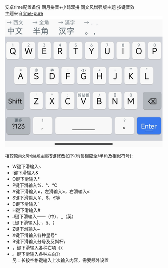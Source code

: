 安卓rime配置备份
朙月拼音+小鹤双拼
同文风增强版主题
按键音效  
主题来自[rime-pure](https://github.com/SivanLaai/rime-pure)
![ios](https://raw.githubusercontent.com/Jacobax/rime4android-config/main/iOS%E7%9A%AE%E8%82%A4.jpg)

相较原`同文风增强版主题`按键修改如下(均含相应全/半角及相似符号):
* W键下滑输入~
* I键下滑输入&
* O键下滑输入°
* P键下滑输入%、°、℃
* A键下滑输入≠，左滑输入≥，右滑输入≤
* S键下滑输入￥、$、€等
* D键下滑输入`
* H键下滑输入#
* J键下滑输入——（中）、_（英）
* L键下滑输入|、·、§、¦
* Z键下滑输入~
* X键下滑输入各种星号*
* B键下滑输入分号及反斜杆\
* ，键下滑输入各种右项《〈
* 。键下滑输入各种左向》〉  
另：长按空格键输入上次输入内容，需要额外设置
